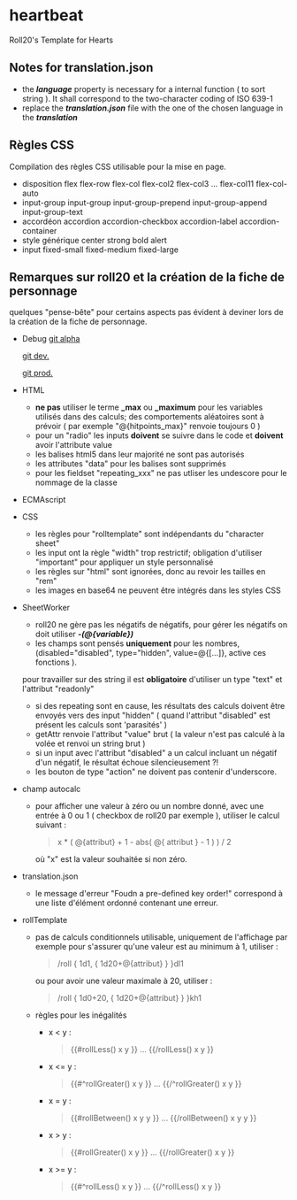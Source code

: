 # heartbeat
Roll20's Template for Hearts

## Notes for translation.json
- the ***language*** property is necessary for a internal function ( to sort string ).
  It shall correspond to the two-character coding of ISO 639-1
- replace the ***translation.json*** file with the one of the chosen language in the ***translation*** 

## Règles CSS
Compilation des règles CSS utilisable pour la mise en page.

- disposition flex
  flex-row
  flex-col flex-col2 flex-col3 ... flex-col11
  flex-col-auto
- input-group
    input-group
    input-group-prepend input-group-append input-group-text
- accordéon
    accordion
    accordion-checkbox accordion-label
    accordion-container
- style générique
    center
    strong
    bold
    alert
- input
    fixed-small fixed-medium fixed-large
    
## Remarques sur roll20 et la création de la fiche de personnage
quelques "pense-bête" pour certains aspects pas évident à deviner lors de la création de la fiche de personnage.

- Debug
    [git alpha](https://raw.githubusercontent.com/aloade/pathfinder/master/image/)
    
    [git dev.](https://raw.githubusercontent.com/aloade/roll20-character-sheets/master/Pathfinder%20Adventurer%27s/image/)
    
    [git prod.](https://raw.githubusercontent.com/Roll20/roll20-character-sheets/master/Pathfinder%20Adventurer%27s/image/)

- HTML
    - **ne pas** utiliser le terme **_max** ou **_maximum** pour les variables utilisés dans des calculs; des comportements aléatoires sont à prévoir ( par exemple "@{hitpoints_max}" renvoie toujours 0 )
    - pour un "radio" les inputs **doivent** se suivre dans le code et **doivent** avoir l'attribute value
    - les balises html5 dans leur majorité ne sont pas autorisés
    - les attributes "data" pour les balises sont supprimés
    - pour les fieldset "repeating_xxx" ne pas utliser les undescore pour le nommage de la classe
- ECMAscript

- CSS
    - les règles pour "rolltemplate" sont indépendants du "character sheet"
    - les input ont la règle "width" trop restrictif; obligation d'utiliser "important" pour appliquer un style personnalisé
    - les règles sur "html" sont ignorées, donc au revoir les tailles en "rem"
    - les images en base64 ne peuvent être intégrés dans les styles CSS

- SheetWorker
    - roll20 ne gère pas les négatifs de négatifs, pour gérer les négatifs on doit utiliser ***-(@{variable})***
    - les champs sont pensés **uniquement** pour les nombres, (disabled="disabled", type="hidden", value=@{[...]}, active ces fonctions ).
    
    pour travailler sur des string il est **obligatoire** d'utiliser un type "text" et l'attribut "readonly"
    - si des repeating sont en cause, les résultats des calculs doivent être envoyés vers des input "hidden"
      ( quand l'attribut "disabled" est présent les calculs sont 'parasités' )
    - getAttr renvoie l'attribut "value" brut
      ( la valeur n'est pas calculé à la volée et renvoi un string brut )
    - si un input avec l'attribut "disabled" a un calcul incluant un négatif d'un négatif, le résultat échoue silencieusement ?!
    - les bouton de type "action" ne doivent pas contenir d'underscore.
- champ autocalc
    - pour afficher une valeur à zéro ou un nombre donné, avec une entrée à 0 ou 1 ( checkbox de roll20 par exemple ), utiliser le calcul suivant :
      > x * ( @{attribut} + 1 - abs( @{ attribut } - 1 ) ) / 2
      
      où "x" est la valeur souhaitée si non zéro.
      
- translation.json
    - le message d'erreur "Foudn a pre-defined key order!" correspond à une liste d'élément ordonné contenant une erreur.
- rollTemplate
    - pas de calculs conditionnels utilisable, uniquement de l'affichage
      par exemple pour s'assurer qu'une valeur est au minimum à 1, utiliser :
      > /roll { 1d1, { 1d20+@{attribut} } }dl1
      
      ou pour avoir une valeur maximale à 20, utiliser :
      > /roll { 1d0+20, { 1d20+@{attribut} } }kh1 
    - règles pour les inégalités
        - x < y :
          > {{#rollLess() x y }} ... {{/rollLess() x y }}
        - x <= y :
          > {{#^rollGreater() x y }} ... {{/^rollGreater() x y }}
        - x = y :
          > {{#rollBetween() x y y }} ... {{/rollBetween() x y y }} 
        - x > y :
          > {{#rollGreater() x y }} ... {{/rollGreater() x y }}
        - x >= y :
          > {{#^rollLess() x y }} ... {{/^rollLess() x y }}
